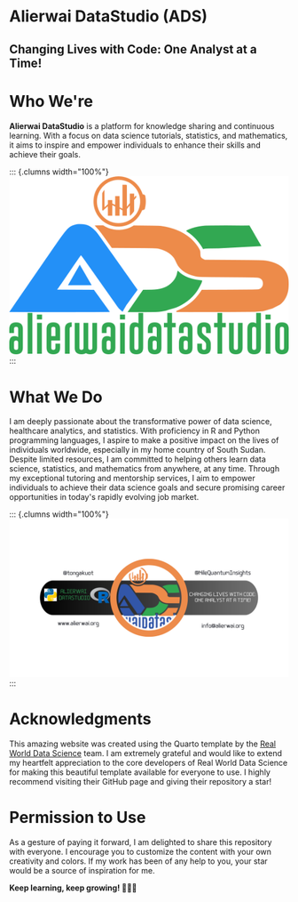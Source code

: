 # Alierwai DataStudio (ADS)

## Changing Lives with Code: One Analyst at a Time!

# Who We're

**Alierwai DataStudio** is a platform for knowledge sharing and continuous learning.
With a focus on data science tutorials, statistics, and mathematics, it aims to inspire and empower individuals to enhance their skills and achieve their goals.

::: {.clumns width="100%"}
![](images/logo.png)
:::

# What We Do

I am deeply passionate about the transformative power of data science, healthcare analytics, and statistics.
With proficiency in R and Python programming languages, I aspire to make a positive impact on the lives of individuals worldwide, especially in my home country of South Sudan.
Despite limited resources, I am committed to helping others learn data science, statistics, and mathematics from anywhere, at any time.
Through my exceptional tutoring and mentorship services, I aim to empower individuals to achieve their data science goals and secure promising career opportunities in today's rapidly evolving job market.

::: {.clumns width="100%"}
![](images/ads-yt-banner-2024.png)
:::

# Acknowledgments

This amazing website was created using the Quarto template by the [Real World Data Science](https://github.com/realworlddatascience/realworlddatascience.github.io/tree/main) team.
I am extremely grateful and would like to extend my heartfelt appreciation to the core developers of Real World Data Science for making this beautiful template available for everyone to use.
I highly recommend visiting their GitHub page and giving their repository a star!

# Permission to Use

As a gesture of paying it forward, I am delighted to share this repository with everyone.
I encourage you to customize the content with your own creativity and colors.
If my work has been of any help to you, your star would be a source of inspiration for me.

**Keep learning, keep growing! 🙏🙏🙏**
